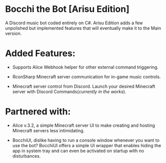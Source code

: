 # Bocchi the Bot [Arisu Edition]

A Discord music bot coded entirely on C#. Arisu Edition adds a few unpolished but implemented features that will eventually make it to the Main version.

# Added Features:

- Supports Alice Webhook helper for other external command triggering.

- RconSharp Minecraft server communication for in-game music controls.

- Minecraft server control from Discord. Launch your desired Minecraft server with Discord Commands(*currently in the works*).

# Partnered with:

- Alice v.3.2, a simple Minecraft server UI to make creating and hosting Minecraft servers less intimidating.

- BocchiUI, dislike having to run a console window whenever you want to use the bot? BocchiUI offers a simple UI wrapper that enables hiding the app in system tray and can even be activated on startup with no disturbances.